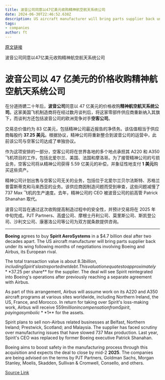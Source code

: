 ```yaml
---
title: 波音公司同意以47亿美元收购精神航空航天系统公司
date: 2024-06-30T22:46:52.638Z
description: US aircraft manufacturer will bring parts supplier back under its wing after two decades apart
tags: 
- companies
author: ft
---
```


[原文链接](https://ft.com/content/c35beaff-03d3-4a55-89ff-8adce4e064ac)

波音公司同意以47亿美元收购精神航空航天系统公司

# 波音公司以 47 亿美元的价格收购精神航空航天系统公司

在分道扬镳二十年后，**波音公司**同意以 47 亿美元的价格收购**精神航空航天系统公司**。这家美国飞机制造商将在经过数月谈判后，将这家零部件供应商重新纳入其旗下，而谈判方还包括波音公司的欧洲竞争对手**空客公司**。

交易总价值约为 83 亿美元，包括精神公司最近报告的净债务。该估值相当于供应商每股约 **37.25 美元**。根据协议，精神公司将重新整合到波音公司的运营中，此前该公司与空客公司达成了单独协议。

作为这项安排的一部分，空客公司将在世界各地的多个地点承担其 A220 和 A350 飞机项目的工作，包括北爱尔兰、美国、法国和摩洛哥。为了接管精神公司的亏损业务，空客公司将从精神公司获得 5.59 亿美元的补偿，并象征性地支付 **1 美元**购买这些资产。

精神公司计划出售与空客公司无关的业务，包括位于北爱尔兰贝尔法斯特、苏格兰普雷斯蒂克和马来西亚的业务。该供应商因制造问题而受到审查，这些问题减慢了 737 Max 飞机的生产速度。去年，精神公司的 CEO 被波音公司的前高管 Patrick Shanahan 取代。

波音公司旨在通过这次收购提高制造过程中的安全性，并预计交易将在 2025 年中旬完成。PJT Partners、高盛公司、摩根士丹利公司、莫里斯公司、斯凯登公司、沙利文公司、康塞洛公司等公司为双方就条款提供咨询。

---

 **Boeing** agrees to buy **Spirit AeroSystems** in a $4.7 billion deal after two decades apart. The US aircraft manufacturer will bring parts supplier back under its wing following months of negotiations involving Boeing and Airbus, its European rival. 

The total transaction value is about $8.3 billion, including Spirit's last reported net debt. This valuation equates to approximately **$37.25 per share** for the supplier. The deal will see Spirit reintegrated into Boeing's operations after previously reaching a separate agreement with Airbus.

As part of this arrangement, Airbus will assume work on its A220 and A350 aircraft programs at various sites worldwide, including Northern Ireland, the US, France, and Morocco. In return for taking over Spirit's loss-making work, Airbus will receive $559 million in compensation from Spirit, paying a symbolic **$1** for the assets.

Spirit plans to sell non-Airbus related businesses at Belfast, Northern Ireland; Prestwick, Scotland; and Malaysia. The supplier has faced scrutiny over manufacturing issues that have slowed 737 Max production. Last year, Spirit's CEO was replaced by former Boeing executive Patrick Shanahan.

Boeing aims to boost safety in the manufacturing process through this acquisition and expects the deal to close by mid-2 **2025**. The companies are being advised on the terms by PJT Partners, Goldman Sachs, Morgan Stanley, Moelis, Skadden, Sullivan & Cromwell, Consello, and others.

[Source Link](https://ft.com/content/c35beaff-03d3-4a55-89ff-8adce4e064ac)

